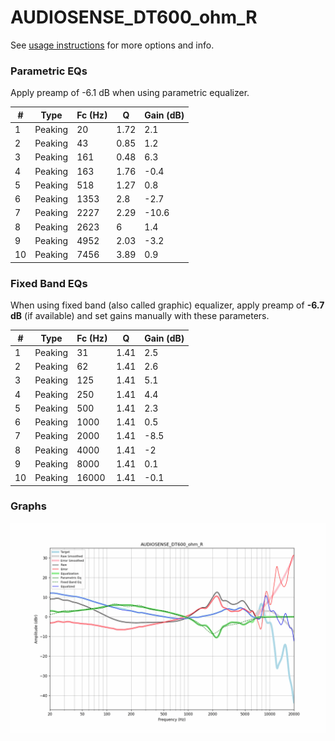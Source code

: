 # AUDIOSENSE_DT600_ohm_R
See [usage instructions](https://github.com/jaakkopasanen/AutoEq#usage) for more options and info.

### Parametric EQs
Apply preamp of -6.1 dB when using parametric equalizer.

|   # | Type    |   Fc (Hz) |    Q |   Gain (dB) |
|-----|---------|-----------|------|-------------|
|   1 | Peaking |        20 | 1.72 |         2.1 |
|   2 | Peaking |        43 | 0.85 |         1.2 |
|   3 | Peaking |       161 | 0.48 |         6.3 |
|   4 | Peaking |       163 | 1.76 |        -0.4 |
|   5 | Peaking |       518 | 1.27 |         0.8 |
|   6 | Peaking |      1353 | 2.8  |        -2.7 |
|   7 | Peaking |      2227 | 2.29 |       -10.6 |
|   8 | Peaking |      2623 | 6    |         1.4 |
|   9 | Peaking |      4952 | 2.03 |        -3.2 |
|  10 | Peaking |      7456 | 3.89 |         0.9 |

### Fixed Band EQs
When using fixed band (also called graphic) equalizer, apply preamp of **-6.7 dB** (if available) and set gains manually with these parameters.

|   # | Type    |   Fc (Hz) |    Q |   Gain (dB) |
|-----|---------|-----------|------|-------------|
|   1 | Peaking |        31 | 1.41 |         2.5 |
|   2 | Peaking |        62 | 1.41 |         2.6 |
|   3 | Peaking |       125 | 1.41 |         5.1 |
|   4 | Peaking |       250 | 1.41 |         4.4 |
|   5 | Peaking |       500 | 1.41 |         2.3 |
|   6 | Peaking |      1000 | 1.41 |         0.5 |
|   7 | Peaking |      2000 | 1.41 |        -8.5 |
|   8 | Peaking |      4000 | 1.41 |        -2   |
|   9 | Peaking |      8000 | 1.41 |         0.1 |
|  10 | Peaking |     16000 | 1.41 |        -0.1 |

### Graphs
![](./AUDIOSENSE_DT600_ohm_R.png)
